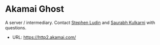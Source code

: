 # Akamai Ghost

A server / intermediary. Contact [Stephen Ludin](mailto:sludin@akamai.com) and [Saurabh Kulkarni](mailto:sakulkar@akamai.com) with questions.

* URL: https://http2.akamai.com/
